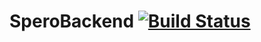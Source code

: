 # SperoBackend [![Build Status](https://travis-ci.org/Linux4Hope/SperoBackend.svg?branch=master)](https://travis-ci.org/Linux4Hope/SperoBackend)
